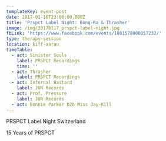 ```yaml
---
templateKey: event-post
date: 2017-01-16T23:00:00.000Z
title: 'Prspct Label Night: Bong-Ra & Thrasher'
image: /img/20170117_prspct-label-night.jpg
fbLink: 'https://www.facebook.com/events/1801578000057232/'
type: therapy-session
location: kiff-aarau
timeTable:
  - act: Sinister Souls
    label: PRSPCT Recordings
    time: ''
  - act: Thrasher
    label: PRSPCT Recordings
  - act: Infernal Bastard
    label: JUR Records
  - act: Prof. Pressure
    label: JUR Records
  - act: Bonnie Parker b2b Miss Jay-Kill
---
```

PRSPCT Label Night Switzerland

15 Years of PRSPCT
